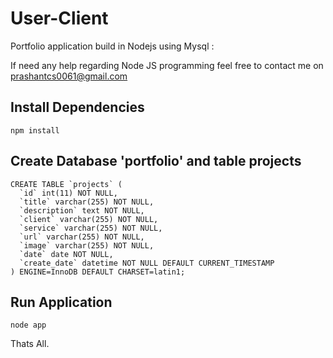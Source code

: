 

# User-Client
Portfolio application build in Nodejs using Mysql :

If need any help regarding Node JS programming feel free to contact me on
prashantcs0061@gmail.com




## Install Dependencies

```shell
npm install
```
## Create Database 'portfolio' and table projects

```shell
CREATE TABLE `projects` (
  `id` int(11) NOT NULL,
  `title` varchar(255) NOT NULL,
  `description` text NOT NULL,
  `client` varchar(255) NOT NULL,
  `service` varchar(255) NOT NULL,
  `url` varchar(255) NOT NULL,
  `image` varchar(255) NOT NULL,
  `date` date NOT NULL,
  `create_date` datetime NOT NULL DEFAULT CURRENT_TIMESTAMP
) ENGINE=InnoDB DEFAULT CHARSET=latin1;
```

## Run Application

```shell
node app
```

Thats All.
